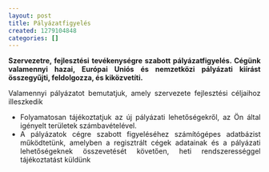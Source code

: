 ```yaml
---
layout: post
title: Pályázatfigyelés
created: 1279104848
categories: []
---
```

<p style="text-align: justify;"><strong>Szervezetre, fejlesztési tevékenységre  szabott </strong><strong>pályázatfigyelés</strong><strong>. Cégünk valamennyi hazai,  Európai Uniós és nemzetközi pályázati kiírást összegyűjti, feldolgozza, és kiközvetíti. </strong></p> <p style="text-align: justify;">Valamennyi 	pályázatot bemutatjuk, amely szervezete fejlesztési céljaihoz 	illeszkedik</p><ul><li style="text-align: justify;">Folyamatosan tájékoztatjuk az új 	pályázati lehetőségekről, az Ön által igényelt területek 	számbavételével.</li><li style="text-align: justify;">A pályázatok cégre szabott 	figyeléséhez számítógépes adatbázist működtetünk, amelyben 	a regisztrált cégek adatainak és a pályázati lehetőségeknek 	összevetését követően, heti rendszerességgel tájékoztatást küldünk</li></ul>
